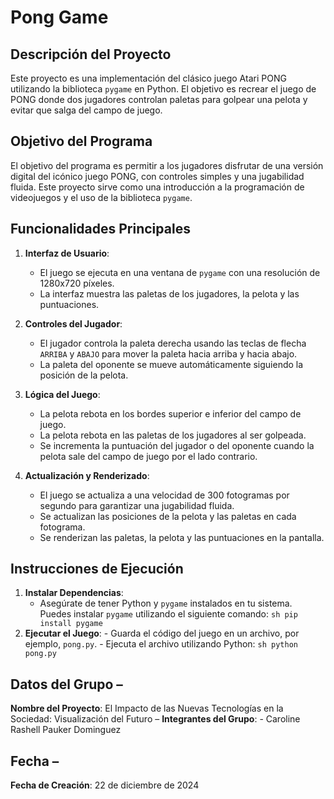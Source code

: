 # Pong Game

## Descripción del Proyecto

Este proyecto es una implementación del clásico juego Atari PONG utilizando la biblioteca `pygame` en Python. El objetivo es recrear el juego de PONG donde dos jugadores controlan paletas para golpear una pelota y evitar que salga del campo de juego.

## Objetivo del Programa

El objetivo del programa es permitir a los jugadores disfrutar de una versión digital del icónico juego PONG, con controles simples y una jugabilidad fluida. Este proyecto sirve como una introducción a la programación de videojuegos y el uso de la biblioteca `pygame`.

## Funcionalidades Principales

1. **Interfaz de Usuario**:
   - El juego se ejecuta en una ventana de `pygame` con una resolución de 1280x720 píxeles.
   - La interfaz muestra las paletas de los jugadores, la pelota y las puntuaciones.

2. **Controles del Jugador**:
   - El jugador controla la paleta derecha usando las teclas de flecha `ARRIBA` y `ABAJO` para mover la paleta hacia arriba y hacia abajo.
   - La paleta del oponente se mueve automáticamente siguiendo la posición de la pelota.

3. **Lógica del Juego**:
   - La pelota rebota en los bordes superior e inferior del campo de juego.
   - La pelota rebota en las paletas de los jugadores al ser golpeada.
   - Se incrementa la puntuación del jugador o del oponente cuando la pelota sale del campo de juego por el lado contrario.

4. **Actualización y Renderizado**:
   - El juego se actualiza a una velocidad de 300 fotogramas por segundo para garantizar una jugabilidad fluida.
   - Se actualizan las posiciones de la pelota y las paletas en cada fotograma.
   - Se renderizan las paletas, la pelota y las puntuaciones en la pantalla.

## Instrucciones de Ejecución

1. **Instalar Dependencias**:
   - Asegúrate de tener Python y `pygame` instalados en tu sistema. Puedes instalar `pygame` utilizando el siguiente comando: ```sh pip install pygame ```
2. **Ejecutar el Juego**: - Guarda el código del juego en un archivo, por ejemplo, `pong.py`. - Ejecuta el archivo utilizando Python: ```sh python pong.py ``` 
## Datos del Grupo – 
**Nombre del Proyecto**: El Impacto de las Nuevas Tecnologías en la Sociedad: Visualización del Futuro – 
**Integrantes del Grupo**: - Caroline Rashell Pauker Dominguez 

## Fecha – 

**Fecha de Creación**: 22 de diciembre de 2024 
